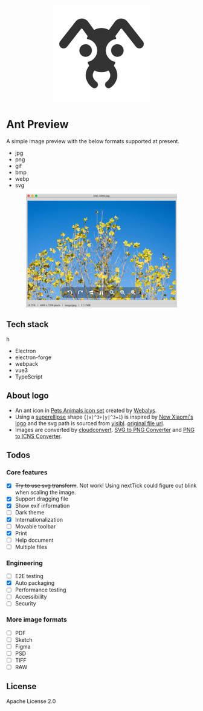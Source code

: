 <p align="center">
  <a href="https://github.com/Alex1990/ant-preview" target="_blank" rel="noopener noreferrer">
    <img src="./src/assets/images/logo_256x256.png" alt="Ant Preview Logo" />
  </a>
</p>

# Ant Preview

A simple image preview with the below formats supported at present.

* jpg
* png
* gif
* bmp
* webp
* svg

<p align="center">
  <img width="400" src="./src/assets/images/screenshot.png" alt="Ant Preview Screenshot" />
</p>

## Tech stack
h
* Electron
* electron-forge
* webpack
* vue3
* TypeScript

## About logo

* An ant icon in [Pets Animals icon set](https://www.iconfinder.com/iconsets/pets-animals-2) created by [Webalys](https://www.iconfinder.com/webalys).
* Using a [superellipse](https://en.wikipedia.org/wiki/Superellipse) shape (`|x|^3+|y|^3=1`) is inspired by [New Xiaomi's logo](https://blog.mi.com/en/2021/03/30/xiaomi-unveils-new-alive-branding-identity/) and the svg path is sourced from [yisibl](https://github.com/yisibl). [original file url](http://img.alicdn.com/imgextra/i4/O1CN01AA77Pz1oSBJzbVOm0_!!6000000005223-55-tps-192-192.svg).
* Images are converted by [cloudconvert](https://cloudconvert.com/). [SVG to PNG Converter](https://cloudconvert.com/svg-to-png) and [PNG to ICNS Converter](https://cloudconvert.com/png-to-icns).

## Todos

### Core features

* [x] ~~Try to use svg transform~~. Not work! Using nextTick could figure out blink when scaling the image.
* [x] Support dragging file
* [x] Show exif information
* [ ] Dark theme
* [x] Internationalization
* [ ] Movable toolbar
* [x] Print
* [ ] Help document
* [ ] Multiple files

### Engineering

* [ ] E2E testing
* [x] Auto packaging
* [ ] Performance testing
* [ ] Accessibility
* [ ] Security

### More image formats

* [ ] PDF
* [ ] Sketch
* [ ] Figma
* [ ] PSD
* [ ] TIFF
* [ ] RAW

## License

Apache License 2.0
